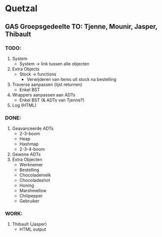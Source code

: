 # Quetzal
## GAS Groepsgedeelte TO: Tjenne, Mounir, Jasper, Thibault

### TODO:
1. System
    * System -> link tussen alle objecten
2. Extra Objects
    * Stock -> functions
        * Verwijderen van items uit stock na bestelling
3. Traverse aanpassen (lijst returnen)
    * Enkel BST
4. Wrappers aanpassen aan ADTs
    * Enkel BST (& ADTs van Tjenne?)
5. Log (HTML)

### DONE:
1. Geavanceerde ADTs
    * 2-3-boom
    * Heap
    * Hashmap
    * 2-3-4-boom
2. Gewone ADTs
3. Extra Objecten
    * Werknemer
    * Bestelling
    * Chocolademelk
    * Chocoladeshot
    * Honing
    * Marshmellow
    * Chilipepper
    * Gebruiker
### WORK:
1. Thibault (Jasper)
    * HTML output
